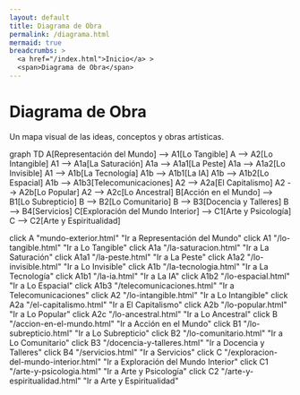 ```yaml
---
layout: default
title: Diagrama de Obra
permalink: /diagrama.html
mermaid: true
breadcrumbs: >
  <a href="/index.html">Inicio</a> >
  <span>Diagrama de Obra</span>
---
```


<div class="content">
  <h1>Diagrama de Obra</h1>
  <p>Un mapa visual de las ideas, conceptos y obras artísticas.</p>
  <div class="mermaid">
   graph TD
  A[Representación del Mundo] --> A1[Lo Tangible]
  A --> A2[Lo Intangible]
  A1 --> A1a[La Saturación]
  A1a --> A1a1[La Peste]
  A1a --> A1a2[Lo Invisible]
  A1 --> A1b[La Tecnología]
  A1b --> A1b1[La IA]
  A1b --> A1b2[Lo Espacial]
  A1b --> A1b3[Telecomunicaciones]
  A2 --> A2a[El Capitalismo]
  A2 --> A2b[Lo Popular]
  A2 --> A2c[Lo Ancestral]
  B[Acción en el Mundo] --> B1[Lo Subrepticio]
  B --> B2[Lo Comunitario]
  B --> B3[Docencia y Talleres]
  B --> B4[Servicios]
  C[Exploración del Mundo Interior] --> C1[Arte y Psicología]
  C --> C2[Arte y Espiritualidad]

  click A "mundo-exterior.html" "Ir a Representación del Mundo"
  click A1 "/lo-tangible.html" "Ir a Lo Tangible"
  click A1a "/la-saturacion.html" "Ir a La Saturación"
  click A1a1 "/la-peste.html" "Ir a La Peste"
  click A1a2 "/lo-invisible.html" "Ir a Lo Invisible"
  click A1b "/la-tecnologia.html" "Ir a La Tecnología"
  click A1b1 "/la-ia.html" "Ir a La IA"
  click A1b2 "/lo-espacial.html" "Ir a Lo Espacial"
  click A1b3 "/telecomunicaciones.html" "Ir a Telecomunicaciones"
  click A2 "/lo-intangible.html" "Ir a Lo Intangible"
  click A2a "/el-capitalismo.html" "Ir a El Capitalismo"
  click A2b "/lo-popular.html" "Ir a Lo Popular"
  click A2c "/lo-ancestral.html" "Ir a Lo Ancestral"
  click B "/accion-en-el-mundo.html" "Ir a Acción en el Mundo"
  click B1 "/lo-subrepticio.html" "Ir a Lo Subrepticio"
  click B2 "/lo-comunitario.html" "Ir a Lo Comunitario"
  click B3 "/docencia-y-talleres.html" "Ir a Docencia y Talleres"
  click B4 "/servicios.html" "Ir a Servicios"
  click C "/exploracion-del-mundo-interior.html" "Ir a Exploración del Mundo Interior"
  click C1 "/arte-y-psicologia.html" "Ir a Arte y Psicología"
  click C2 "/arte-y-espiritualidad.html" "Ir a Arte y Espiritualidad"

  </div>
</div>
